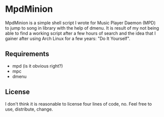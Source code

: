 # MpdMinion

MpdMinion is a simple shell script I wrote for Music Player Daemon (MPD) to jump to song in library with the help of dmenu. It is result of my not being able to find a working script after a few hours of search and the idea that I gainer after using Arch Linux for a few years: "Do It Yourself".

## Requirements

* mpd (is it obvious right?)
* mpc
* dmenu

## License

I don't think it is reasonable to license four lines of code, no. Feel free to use, distribute, change.

